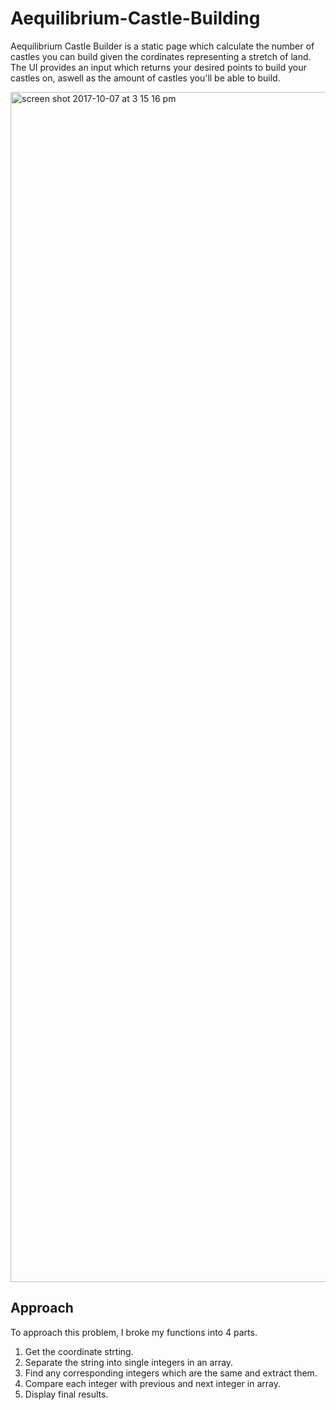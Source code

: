 # Aequilibrium-Castle-Building

Aequilibrium Castle Builder is a static page which calculate the number of castles you can build given the cordinates representing a stretch of land. The UI provides an input which returns your desired points to build your castles on, aswell as the amount of castles you'll be able to build. 

<img width="1904" alt="screen shot 2017-10-07 at 3 15 16 pm" src="https://user-images.githubusercontent.com/24995518/31312228-600ee554-ab72-11e7-8d2e-0c06deed599f.png">

## Approach

To approach this problem, I broke my functions into 4 parts. 
1. Get the coordinate strting.
2. Separate the string into single integers in an array.
3. Find any corresponding integers which are the same and extract them.
4. Compare each integer with previous and next integer in array.
5. Display final results.
